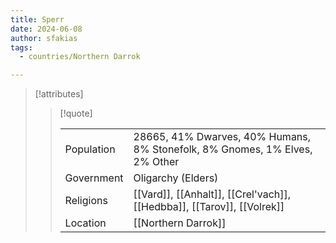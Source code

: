 ```yaml
---
title: Sperr
date: 2024-06-08
author: sfakias
tags:
  - countries/Northern Darrok

---
```

> [!attributes]
> 
> > [!quote]
> >
> > | | |
> > | --- | --- |
> > | Population | 28665, 41% Dwarves, 40% Humans, 8% Stonefolk, 8% Gnomes, 1% Elves, 2% Other |
> > | Government | Oligarchy (Elders) |
> > | Religions | [[Vard]], [[Anhalt]], [[Crel'vach]], [[Hedbba]], [[Tarov]], [[Volrek]] |
> > | Location | [[Northern Darrok]] |